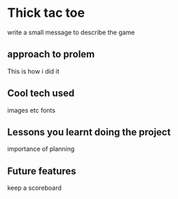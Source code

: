 # Thick tac toe

write a small message to describe the game

## approach to prolem

This is how i did it

## Cool tech used
images etc
fonts

## Lessons you learnt doing the project
importance of planning

## Future features
keep a scoreboard

